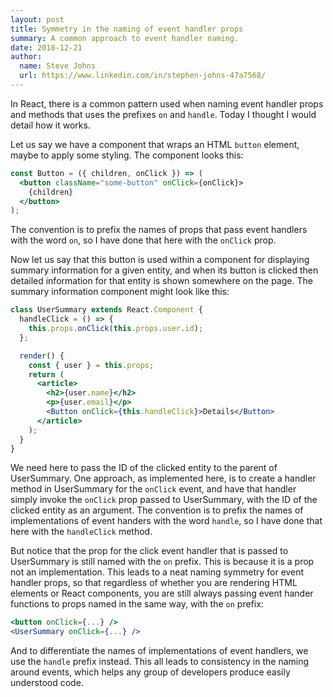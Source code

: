 ```yaml
---
layout: post
title: Symmetry in the naming of event handler props
summary: A common approach to event handler naming.
date: 2018-12-21
author:
  name: Steve Johns
  url: https://www.linkedin.com/in/stephen-johns-47a7568/
---
```


In React, there is a common pattern used when naming event handler props and methods that uses the prefixes `on` and `handle`. Today I thought I would detail how it works.

Let us say we have a component that wraps an HTML `button` element, maybe to apply some styling. The component looks this:

```jsx
const Button = ({ children, onClick }) => (
  <button className="some-button" onClick={onClick}>
    {children}
  </button>
);
```

The convention is to prefix the names of props that pass event handlers with the word `on`, so I have done that here with the `onClick` prop.

Now let us say that this button is used within a component for displaying summary information for a given entity, and when its button is clicked then detailed information for that entity is shown somewhere on the page. The summary information component might look like this:

```jsx
class UserSummary extends React.Component {
  handleClick = () => {
    this.props.onClick(this.props.user.id);
  };

  render() {
    const { user } = this.props;
    return (
      <article>
        <h2>{user.name}</h2>
        <p>{user.email}</p>
        <Button onClick={this.handleClick}>Details</Button>
      </article>
    );
  }
}
```

We need here to pass the ID of the clicked entity to the parent of UserSummary. One approach, as implemented here, is to create a handler method in UserSummary for the `onClick` event, and have that handler simply invoke the `onClick` prop passed to UserSummary, with the ID of the clicked entity as an argument. The convention is to prefix the names of implementations of event handers with the word `handle`, so I have done that here with the `handleClick` method.

But notice that the prop for the click event handler that is passed to UserSummary is still named with the `on` prefix. This is because it is a prop not an implementation. This leads to a neat naming symmetry for event handler props, so that regardless of whether you are rendering HTML elements or React components, you are still always passing event hander functions to props named in the same way, with the `on` prefix:

```jsx
<button onClick={...} />
<UserSummary onClick={...} />
```

And to differentiate the names of implementations of event handlers, we use the `handle` prefix instead. This all leads to consistency in the naming around events, which helps any group of developers produce easily understood code.
